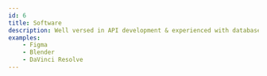 ```yaml
---
id: 6
title: Software
description: Well versed in API development & experienced with database engines + data modelling.
examples:
    - Figma
    - Blender
    - DaVinci Resolve
---
```


